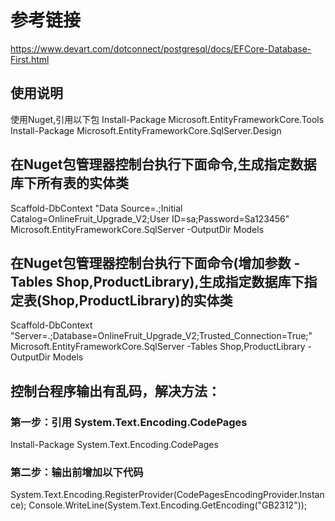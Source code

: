# 参考链接
https://www.devart.com/dotconnect/postgresql/docs/EFCore-Database-First.html

## 使用说明
使用Nuget,引用以下包
Install-Package Microsoft.EntityFrameworkCore.Tools
Install-Package Microsoft.EntityFrameworkCore.SqlServer.Design

## 在Nuget包管理器控制台执行下面命令,生成指定数据库下所有表的实体类
Scaffold-DbContext  "Data Source=.;Initial Catalog=OnlineFruit_Upgrade_V2;User ID=sa;Password=Sa123456" Microsoft.EntityFrameworkCore.SqlServer -OutputDir Models

## 在Nuget包管理器控制台执行下面命令(增加参数 -Tables Shop,ProductLibrary),生成指定数据库下指定表(Shop,ProductLibrary)的实体类
Scaffold-DbContext "Server=.;Database=OnlineFruit_Upgrade_V2;Trusted_Connection=True;" Microsoft.EntityFrameworkCore.SqlServer -Tables Shop,ProductLibrary -OutputDir Models

## 控制台程序输出有乱码，解决方法：
### 第一步：引用 System.Text.Encoding.CodePages
Install-Package System.Text.Encoding.CodePages

### 第二步：输出前增加以下代码
System.Text.Encoding.RegisterProvider(CodePagesEncodingProvider.Instance);
Console.WriteLine(System.Text.Encoding.GetEncoding("GB2312"));


